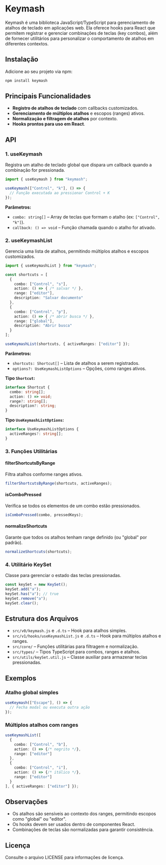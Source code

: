 # Keymash

<!-- ![Logo](/keymash.png) -->

Keymash é uma biblioteca JavaScript/TypeScript para gerenciamento de atalhos de teclado em aplicações web. Ela oferece hooks para React que permitem registrar e gerenciar combinações de teclas (key combos), além de fornecer utilitários para personalizar o comportamento de atalhos em diferentes contextos.

## Instalação

Adicione ao seu projeto via npm:

```bash
npm install keymash
```

## Principais Funcionalidades

- **Registro de atalhos de teclado** com callbacks customizados.
- **Gerenciamento de múltiplos atalhos** e escopos (ranges) ativos.
- **Normalização e filtragem de atalhos** por contexto.
- **Hooks prontos para uso em React**.

## API

### 1. useKeymash

Registra um atalho de teclado global que dispara um callback quando a combinação for pressionada.

```typescript
import { useKeymash } from "keymash";

useKeymash(["Control", "k"], () => {
  // Função executada ao pressionar Control + K
});
```

**Parâmetros:**

- `combo: string[]` – Array de teclas que formam o atalho (ex: `["Control", "k"]`).
- `callback: () => void` – Função chamada quando o atalho for ativado.

### 2. useKeymashList

Gerencia uma lista de atalhos, permitindo múltiplos atalhos e escopos customizados.

```typescript
import { useKeymashList } from "keymash";

const shortcuts = [
  {
    combo: ["Control", "s"],
    action: () => { /* salvar */ },
    range: ["editor"],
    description: "Salvar documento"
  },
  {
    combo: ["Control", "p"],
    action: () => { /* abrir busca */ },
    range: ["global"],
    description: "Abrir busca"
  }
];

useKeymashList(shortcuts, { activeRanges: ["editor"] });
```

**Parâmetros:**

- `shortcuts: Shortcut[]` – Lista de atalhos a serem registrados.
- `options?: UseKeymashListOptions` – Opções, como ranges ativos.

**Tipo `Shortcut`:**

```typescript
interface Shortcut {
  combo: string[];
  action: () => void;
  range?: string[];
  description?: string;
}
```

**Tipo `UseKeymashListOptions`:**

```typescript
interface UseKeymashListOptions {
  activeRanges?: string[];
}
```

### 3. Funções Utilitárias

#### filterShortcutsByRange

Filtra atalhos conforme ranges ativos.

```typescript
filterShortcutsByRange(shortcuts, activeRanges);
```

#### isComboPressed

Verifica se todos os elementos de um combo estão pressionados.

```typescript
isComboPressed(combo, pressedKeys);
```

#### normalizeShortcuts

Garante que todos os atalhos tenham range definido (ou "global" por padrão).

```typescript
normalizeShortcuts(shortcuts);
```

### 4. Utilitário KeySet

Classe para gerenciar o estado das teclas pressionadas.

```typescript
const keySet = new KeySet();
keySet.add("a");
keySet.has("a"); // true
keySet.remove("a");
keySet.clear();
```

## Estrutura dos Arquivos

- `src/v0/keymash.js` e `.d.ts` – Hook para atalhos simples.
- `src/v1/hooks/useKeymashList.js` e `.d.ts` – Hook para múltiplos atalhos e ranges.
- `src/core/` – Funções utilitárias para filtragem e normalização.
- `src/types/` – Tipos TypeScript para combos, ranges e atalhos.
- `src/utils/keySet.util.js` – Classe auxiliar para armazenar teclas pressionadas.

## Exemplos

### Atalho global simples

```typescript
useKeymash(["Escape"], () => {
  // Fecha modal ou executa outra ação
});
```

### Múltiplos atalhos com ranges

```typescript
useKeymashList([
  {
    combo: ["Control", "b"],
    action: () => {/* negrito */},
    range: ["editor"]
  },
  {
    combo: ["Control", "i"],
    action: () => {/* itálico */},
    range: ["editor"]
  }
], { activeRanges: ["editor"] });
```

## Observações

- Os atalhos são sensíveis ao contexto dos ranges, permitindo escopos como "global" ou "editor".
- Os hooks devem ser usados dentro de componentes React.
- Combinações de teclas são normalizadas para garantir consistência.

## Licença

Consulte o arquivo LICENSE para informações de licença.
